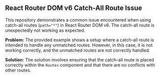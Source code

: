 ## React Router DOM v6 Catch-All Route Issue

This repository demonstrates a common issue encountered when using catch-all routes (`path="*"`) in React Router DOM v6.  The catch-all route is unexpectedly not working as expected.

**Problem:**
The provided example shows a setup where a catch-all route is intended to handle any unmatched routes. However, in this case, it is not working correctly, and the unmatched routes are not correctly handled.

**Solution:**
The solution involves ensuring that the catch-all route is placed correctly within the `Routes` component and that there are no conflicts with other routes.